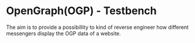 # OpenGraph(OGP) - Testbench

The aim is to provide a possibillity to kind of reverse engineer how different messengers display the OGP data of a website.
